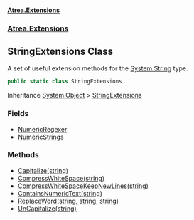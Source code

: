 #### [Atrea.Extensions](./index.md 'index')
### [Atrea.Extensions](./Atrea-Extensions.md 'Atrea.Extensions')
## StringExtensions Class
A set of useful extension methods for the [System.String](https://docs.microsoft.com/en-us/dotnet/api/System.String 'System.String') type.  
```csharp
public static class StringExtensions
```
Inheritance [System.Object](https://docs.microsoft.com/en-us/dotnet/api/System.Object 'System.Object') &gt; [StringExtensions](./Atrea-Extensions-StringExtensions.md 'Atrea.Extensions.StringExtensions')  
### Fields
- [NumericRegexer](./Atrea-Extensions-StringExtensions-NumericRegexer.md 'Atrea.Extensions.StringExtensions.NumericRegexer')
- [NumericStrings](./Atrea-Extensions-StringExtensions-NumericStrings.md 'Atrea.Extensions.StringExtensions.NumericStrings')
### Methods
- [Capitalize(string)](./Atrea-Extensions-StringExtensions-Capitalize(string).md 'Atrea.Extensions.StringExtensions.Capitalize(string)')
- [CompressWhiteSpace(string)](./Atrea-Extensions-StringExtensions-CompressWhiteSpace(string).md 'Atrea.Extensions.StringExtensions.CompressWhiteSpace(string)')
- [CompressWhiteSpaceKeepNewLines(string)](./Atrea-Extensions-StringExtensions-CompressWhiteSpaceKeepNewLines(string).md 'Atrea.Extensions.StringExtensions.CompressWhiteSpaceKeepNewLines(string)')
- [ContainsNumericText(string)](./Atrea-Extensions-StringExtensions-ContainsNumericText(string).md 'Atrea.Extensions.StringExtensions.ContainsNumericText(string)')
- [ReplaceWord(string, string, string)](./Atrea-Extensions-StringExtensions-ReplaceWord(string_string_string).md 'Atrea.Extensions.StringExtensions.ReplaceWord(string, string, string)')
- [UnCapitalize(string)](./Atrea-Extensions-StringExtensions-UnCapitalize(string).md 'Atrea.Extensions.StringExtensions.UnCapitalize(string)')
